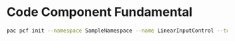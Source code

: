 
# Code Component Fundamental 


```bash
pac pcf init --namespace SampleNamespace --name LinearInputControl --template field --run-npm-install
```